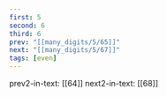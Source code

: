 ```yaml
---
first: 5
second: 6
third: 6
prev: "[[many_digits/5/65]]"
next: "[[many_digits/5/67]]"
tags: [even]
---
```

prev2-in-text: [[64]]
next2-in-text: [[68]]
